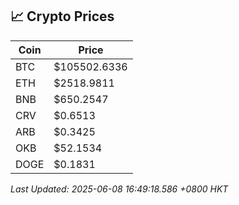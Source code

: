 ## 📈 Crypto Prices

| Coin | Price |
| ---- | ----- |
| BTC | $105502.6336 |
| ETH | $2518.9811 |
| BNB | $650.2547 |
| CRV | $0.6513 |
| ARB | $0.3425 |
| OKB | $52.1534 |
| DOGE | $0.1831 |

_Last Updated: 2025-06-08 16:49:18.586 +0800 HKT_